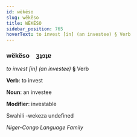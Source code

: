 ```yaml
---
id: wëkëso
slug: wëkëso
title: WËKËSO
sidebar_position: 765
hoverText: to invest [in] (an investee) § Verb
---
```


### wëkëso&emsp;<span kind="abugida">ʒʇɔʇɐ</span>

*to invest [in] (an investee)* **§** Verb

**Verb**: to invest

**Noun**: an investee

**Modifier**: investable

Swahili -wekeza undefined

*Niger-Congo Language Family*